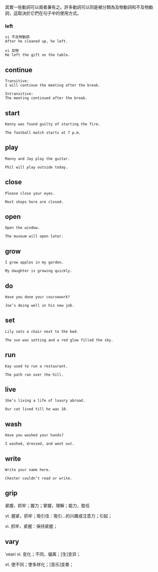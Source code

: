 其實一些動詞可以兩者兼有之。許多動詞可以同是被分類為及物動詞和不及物動詞，這取決於它們在句子中的使用方式。

### left
```
vi 不及物動詞 
After he cleaned up, he left.

vi 及物
He left the gift on the table.
```

## continue
```
Transitive:
I will continue the meeting after the break.

Intransitive:
The meeting continued after the break.
```

## start
```
Kenny was found guilty of starting the fire.

The football match starts at 7 p.m.
```

## play
```
Manny and Jay play the guitar.

Phil will play outside today. 
```

## close
```
Please close your eyes.

Most shops here are closed.
```

## open
```
Open the window.

The museum will open later.
```

## grow
```
I grow apples in my garden.

My daughter is growing quickly.
```

## do
```
Have you done your coursework?

Joe’s doing well in his new job.
```

## set
```
Lily sets a chair next to the bed.

The sun was setting and a red glow filled the sky.
```

## run
```
Kay used to run a restaurant.

The path ran over the hill.
```

## live
```
She’s living a life of luxury abroad.

Our cat lived till he was 10.
```

## wash
```
Have you washed your hands?

I washed, dressed, and went out.
```

## write
```
Write your name here.

Chester couldn’t read or write.
```

## grip 
紧握，抓牢；握力；掌握，理解；能力，胜任

vt.
握紧，抓牢；吸引住：吸引…的兴趣或注意力；引起；

vi.
抓牢，紧握：保持紧握；

## vary
ˈveəri
vi. 变化；不同，偏离；[生]变异；

vt. 使不同；使多样化；[音乐]变奏；

